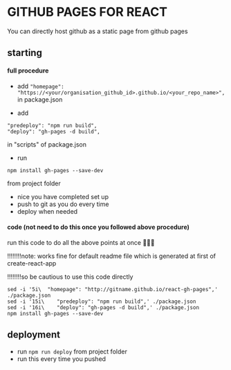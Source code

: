 # GITHUB PAGES FOR REACT
You can directly host github as a static page from github pages
## starting

#### full procedure
- add ```"homepage": "https://<your/organisation_github_id>.github.io/<your_repo_name>",```  in package.json

- add
```
"predeploy": "npm run build",
"deploy": "gh-pages -d build",
```
in "scripts" of package.json
- run
```
npm install gh-pages --save-dev 
```
from project folder 

- nice you have completed set up
- push to git as you do every time
- deploy when needed
#### code   (not need to do this once you followed above procedure)
run this code to do all the above points at once 🙂🙂🙂

!!!!!!!!note: works fine for default readme file which is generated at first of create-react-app 

!!!!!!!!so be cautious to use this code directly
```
sed -i '5i\  "homepage": "http://gitname.github.io/react-gh-pages",' ./package.json
sed -i '15i\    "predeploy": "npm run build",' ./package.json
sed -i '16i\    "deploy": "gh-pages -d build",' ./package.json
npm install gh-pages --save-dev
```

## deployment
- run ```npm run deploy``` from project folder
- run this every time you pushed
